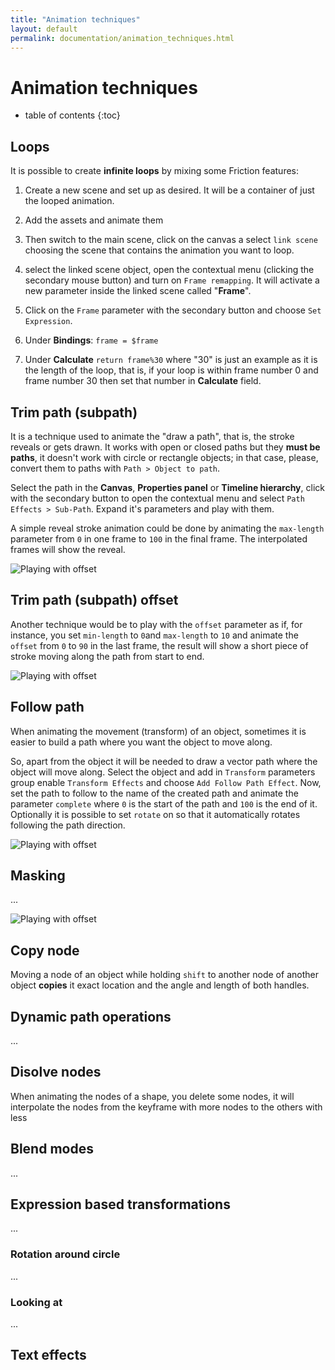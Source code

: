 ```yaml
---
title: "Animation techniques"
layout: default
permalink: documentation/animation_techniques.html
---
```


# Animation techniques

* table of contents
{:toc}

## Loops

It is possible to create **infinite loops** by mixing some Friction features:

1) Create a new scene and set up as desired. It will be a container of just the looped animation.
2) Add the assets and animate them
3) Then switch to the main scene, click on the canvas a select `link scene` choosing the scene that contains the animation you want to loop.
4) select the linked scene object, open the contextual menu (clicking the secondary mouse button) and turn on `Frame remapping`. It will activate a new parameter inside the linked scene called "**Frame**".
5) Click on the `Frame` parameter with the secondary button and choose `Set Expression`.
6) Under **Bindings**:
```frame = $frame```

7) Under **Calculate**
```return frame%30```
where "30" is just an example as it is the length of the loop, that is, if your loop is within frame number 0 and frame number 30 then set that number in **Calculate** field.

## Trim path (subpath)
It is a technique used to animate the "draw a path", that is, the stroke reveals or gets drawn. It works with open or closed paths but they **must be paths**, it doesn't work with circle or rectangle objects; in that case, please, convert them to paths with `Path > Object to path`.

Select the path in the **Canvas**, **Properties panel** or **Timeline hierarchy**, click with the secondary button to open the contextual menu and select `Path Effects > Sub-Path`. Expand it's parameters and play with them.

A simple reveal stroke animation could be done by animating the `max-length` parameter from `0` in one frame to `100` in the final frame. The interpolated frames will show the reveal.

![Playing with offset](/assets/documentation/animation_techniques/anim_techniques_sub-path.svg)

## Trim path (subpath) offset

Another technique would be to play with the `offset` parameter as if, for instance, you set `min-length` to `0`and `max-length` to `10` and animate the `offset` from `0` to `90` in the last frame, the result will show a short piece of stroke moving along the path from start to end.

![Playing with offset](/assets/documentation/animation_techniques/anim_techniques_sub-path_offset.svg)

## Follow path

When animating the movement (transform) of an object, sometimes it is easier to build a path where you want the object to move along.

So, apart from the object it will be needed to draw a vector path where the object will move along. Select the object and add in `Transform` parameters group enable `Transform Effects` and choose `Add Follow Path Effect`. Now, set the path to follow to the name of the created path and animate the parameter `complete` where `0` is the start of the  path and `100` is the end  of it. Optionally it is possible to set `rotate` on so that it automatically rotates following the path direction.

![Playing with offset](/assets/documentation/animation_techniques/anim_techniques_follow-path.svg)

## Masking
...

![Playing with offset](/assets/documentation/animation_techniques/anim_techniques_mask.svg)

## Copy node
Moving a node of an object while holding `shift` to another node of another object **copies** it exact location and the angle and length of both handles.

## Dynamic path operations
<!-- https://www.youtube.com/watch?v=cuJ_LM1twms&t=5s -->
...

## Disolve nodes
<!-- https://www.youtube.com/watch?v=TyeN1OXodcU&list=PLb3wVIJ8v7fGVzg1hon2aH5xgMLBll8-l&index=3 -->
When animating the nodes of a shape, you delete some nodes, it will interpolate the nodes from the keyframe with more nodes to the others with less

## Blend modes
<!-- https://www.youtube.com/watch?v=xvDTJrKWmiE&list=PLb3wVIJ8v7fEx7qs_1lVBu2fsnaz31Iof&index=7 -->
...

## Expression based transformations
...

### Rotation around circle
...

### Looking at
...

## Text effects